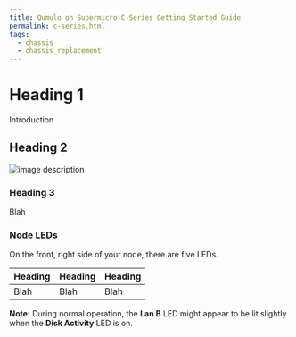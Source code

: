 ```yaml
---
title: Qumulo on Supermicro C-Series Getting Started Guide
permalink: c-series.html
tags:
  - chassis
  - chassis_replacement
---
```


# Heading 1
Introduction

## Heading 2
![image description](administrator-guide/images/my-image.png)

### Heading 3
Blah

### Node LEDs
On the front, right side of your node, there are five LEDs.

| Heading        | Heading                 | Heading                                 |
| ------------- | ---------------------- | ------------------------------------------- |
| Blah          | Blah         | Blah                             |          


**Note:** During normal operation, the **Lan B** LED might appear to be lit slightly when the **Disk Activity** LED is on.
